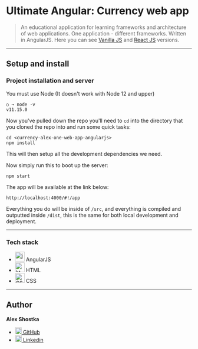 # Ultimate Angular: Currency web app

> An educational application for learning frameworks and architecture of web applications. One application - different frameworks. Written in AngularJS. Here you can see [Vanilla JS](https://www.google.com/) and [React JS](https://www.google.com/) versions.

---

## Setup and install

### Project installation and server

You must use Node (It doesn't work with Node 12 and upper)

```
○ → node -v
v11.15.0
```

Now you've pulled down the repo you'll need to `cd` into the directory that you cloned the repo into and run some quick tasks:

```
cd <currency-alex-one-web-app-angularjs>
npm install
```

This will then setup all the development dependencies we need.

Now simply run this to boot up the server:

```
npm start
```

The app will be available at the link below:

```
http://localhost:4000/#!/app
```

Everything you do will be inside of `/src`, and everything is compiled and outputted inside `/dist`, this is the same for both local development and deployment.

---

### Tech stack
* <img alt="javascript" width="26px" src="./src/img/favicon.ico" /> AngularJS
* <img alt="html" width="26px" src="https://raw.githubusercontent.com/boris-catsvill/course-js.javascript.ru/master/tech-stack/html.png" /> HTML
* <img alt="CSS" width="26px" src="https://raw.githubusercontent.com/boris-catsvill/course-js.javascript.ru/master/tech-stack/css.png" /> CSS

---

## Author

**Alex Shostka**

* [<img alt="GitHub" width="18px" src="https://raw.githubusercontent.com/boris-catsvill/course-js.javascript.ru/master/tech-stack/github-logo.png" /> GitHub](https://github.com/alex-shostka)
* [<img alt="Linkedin" width="18px" src="https://raw.githubusercontent.com/boris-catsvill/course-js.javascript.ru/master/tech-stack/linkedin-logo.png" /> Linkedin](https://www.linkedin.com/in/alexshostka) 
